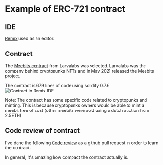 # Example of ERC-721 contract

## IDE
[Remix](https://remix.ethereum.org/) used as an editor. 

## Contract
The [Meebits contract](https://etherscan.io/address/0x7bd29408f11d2bfc23c34f18275bbf23bb716bc7#code) from Larvalabs was selected. Larvalabs was the company behind cryptopunks NFTs and in May 2021 released the Meebits project. 

The contract is 679 lines of code using solidity 0.7.6
![Contract in Remix IDE](https://user-images.githubusercontent.com/1133607/120151040-185b2080-c1ec-11eb-8943-2ec772d1efe2.png)

Note: The contract has some specific code related to cryptopunks and minting. This is because cryptopunks owners would be able to mint a meebit free of cost (other meebits were sold using a dutch auction from 2.5ETH)

## Code review of contract
I've done the following [Code review](https://github.com/elsewhat/thinkweek-dparnas-2021/pull/26/files) as a github pull request in order to learn the contract.

In general, it's amazing how compact the contract actually is.